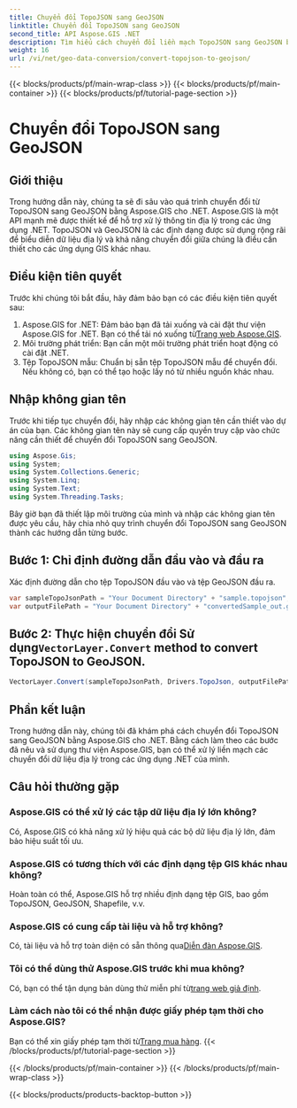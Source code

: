 ```yaml
---
title: Chuyển đổi TopoJSON sang GeoJSON
linktitle: Chuyển đổi TopoJSON sang GeoJSON
second_title: API Aspose.GIS .NET
description: Tìm hiểu cách chuyển đổi liền mạch TopoJSON sang GeoJSON bằng Aspose.GIS cho .NET. Hãy làm theo hướng dẫn từng bước của chúng tôi để xử lý dữ liệu địa lý hiệu quả.
weight: 16
url: /vi/net/geo-data-conversion/convert-topojson-to-geojson/
---
```


{{< blocks/products/pf/main-wrap-class >}}
{{< blocks/products/pf/main-container >}}
{{< blocks/products/pf/tutorial-page-section >}}

# Chuyển đổi TopoJSON sang GeoJSON

## Giới thiệu
Trong hướng dẫn này, chúng ta sẽ đi sâu vào quá trình chuyển đổi từ TopoJSON sang GeoJSON bằng Aspose.GIS cho .NET. Aspose.GIS là một API mạnh mẽ được thiết kế để hỗ trợ xử lý thông tin địa lý trong các ứng dụng .NET. TopoJSON và GeoJSON là các định dạng được sử dụng rộng rãi để biểu diễn dữ liệu địa lý và khả năng chuyển đổi giữa chúng là điều cần thiết cho các ứng dụng GIS khác nhau.
## Điều kiện tiên quyết
Trước khi chúng tôi bắt đầu, hãy đảm bảo bạn có các điều kiện tiên quyết sau:
1.  Aspose.GIS for .NET: Đảm bảo bạn đã tải xuống và cài đặt thư viện Aspose.GIS for .NET. Bạn có thể tải nó xuống từ[Trang web Aspose.GIS](https://releases.aspose.com/gis/net/).
2. Môi trường phát triển: Bạn cần một môi trường phát triển hoạt động có cài đặt .NET.
3. Tệp TopoJSON mẫu: Chuẩn bị sẵn tệp TopoJSON mẫu để chuyển đổi. Nếu không có, bạn có thể tạo hoặc lấy nó từ nhiều nguồn khác nhau.

## Nhập không gian tên
Trước khi tiếp tục chuyển đổi, hãy nhập các không gian tên cần thiết vào dự án của bạn. Các không gian tên này sẽ cung cấp quyền truy cập vào chức năng cần thiết để chuyển đổi TopoJSON sang GeoJSON.

   ```csharp
using Aspose.Gis;
using System;
using System.Collections.Generic;
using System.Linq;
using System.Text;
using System.Threading.Tasks;
```

Bây giờ bạn đã thiết lập môi trường của mình và nhập các không gian tên được yêu cầu, hãy chia nhỏ quy trình chuyển đổi TopoJSON sang GeoJSON thành các hướng dẫn từng bước.
## Bước 1: Chỉ định đường dẫn đầu vào và đầu ra

Xác định đường dẫn cho tệp TopoJSON đầu vào và tệp GeoJSON đầu ra.
```csharp
var sampleTopoJsonPath = "Your Document Directory" + "sample.topojson";
var outputFilePath = "Your Document Directory" + "convertedSample_out.geojson";
```
##  Bước 2: Thực hiện chuyển đổi Sử dụng`VectorLayer.Convert` method to convert TopoJSON to GeoJSON.
```csharp
VectorLayer.Convert(sampleTopoJsonPath, Drivers.TopoJson, outputFilePath, Drivers.GeoJson);
```

## Phần kết luận
Trong hướng dẫn này, chúng tôi đã khám phá cách chuyển đổi TopoJSON sang GeoJSON bằng Aspose.GIS cho .NET. Bằng cách làm theo các bước đã nêu và sử dụng thư viện Aspose.GIS, bạn có thể xử lý liền mạch các chuyển đổi dữ liệu địa lý trong các ứng dụng .NET của mình.
## Câu hỏi thường gặp
### Aspose.GIS có thể xử lý các tập dữ liệu địa lý lớn không?
Có, Aspose.GIS có khả năng xử lý hiệu quả các bộ dữ liệu địa lý lớn, đảm bảo hiệu suất tối ưu.
### Aspose.GIS có tương thích với các định dạng tệp GIS khác nhau không?
Hoàn toàn có thể, Aspose.GIS hỗ trợ nhiều định dạng tệp GIS, bao gồm TopoJSON, GeoJSON, Shapefile, v.v.
### Aspose.GIS có cung cấp tài liệu và hỗ trợ không?
 Có, tài liệu và hỗ trợ toàn diện có sẵn thông qua[Diễn đàn Aspose.GIS](https://forum.aspose.com/c/gis/33).
### Tôi có thể dùng thử Aspose.GIS trước khi mua không?
 Có, bạn có thể tận dụng bản dùng thử miễn phí từ[trang web giả định](https://releases.aspose.com/).
### Làm cách nào tôi có thể nhận được giấy phép tạm thời cho Aspose.GIS?
 Bạn có thể xin giấy phép tạm thời từ[Trang mua hàng](https://purchase.aspose.com/temporary-license/).
{{< /blocks/products/pf/tutorial-page-section >}}

{{< /blocks/products/pf/main-container >}}
{{< /blocks/products/pf/main-wrap-class >}}

{{< blocks/products/products-backtop-button >}}

